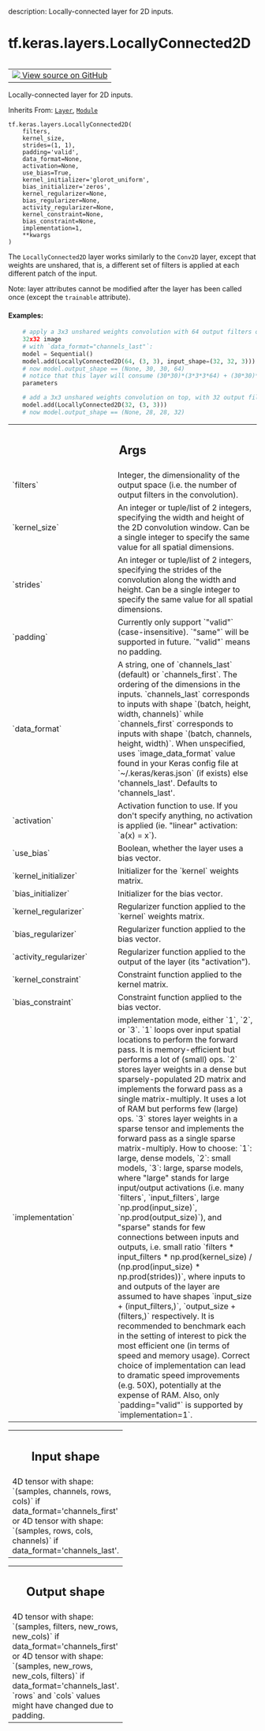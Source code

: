 description: Locally-connected layer for 2D inputs.

<div itemscope itemtype="http://developers.google.com/ReferenceObject">
<meta itemprop="name" content="tf.keras.layers.LocallyConnected2D" />
<meta itemprop="path" content="Stable" />
<meta itemprop="property" content="__init__"/>
</div>

# tf.keras.layers.LocallyConnected2D

<!-- Insert buttons and diff -->

<table class="tfo-notebook-buttons tfo-api nocontent" align="left">
<td>
  <a target="_blank" href="https://github.com/keras-team/keras/tree/v2.15.0/keras/layers/locally_connected/locally_connected2d.py#L33-L400">
    <img src="https://www.tensorflow.org/images/GitHub-Mark-32px.png" />
    View source on GitHub
  </a>
</td>
</table>



Locally-connected layer for 2D inputs.

Inherits From: [`Layer`](../../../tf/keras/layers/Layer.md), [`Module`](../../../tf/Module.md)

<pre class="devsite-click-to-copy prettyprint lang-py tfo-signature-link">
<code>tf.keras.layers.LocallyConnected2D(
    filters,
    kernel_size,
    strides=(1, 1),
    padding=&#x27;valid&#x27;,
    data_format=None,
    activation=None,
    use_bias=True,
    kernel_initializer=&#x27;glorot_uniform&#x27;,
    bias_initializer=&#x27;zeros&#x27;,
    kernel_regularizer=None,
    bias_regularizer=None,
    activity_regularizer=None,
    kernel_constraint=None,
    bias_constraint=None,
    implementation=1,
    **kwargs
)
</code></pre>



<!-- Placeholder for "Used in" -->

The `LocallyConnected2D` layer works similarly
to the `Conv2D` layer, except that weights are unshared,
that is, a different set of filters is applied at each
different patch of the input.

Note: layer attributes cannot be modified after the layer has been called
once (except the `trainable` attribute).

#### Examples:


```python
    # apply a 3x3 unshared weights convolution with 64 output filters on a
    32x32 image
    # with `data_format="channels_last"`:
    model = Sequential()
    model.add(LocallyConnected2D(64, (3, 3), input_shape=(32, 32, 3)))
    # now model.output_shape == (None, 30, 30, 64)
    # notice that this layer will consume (30*30)*(3*3*3*64) + (30*30)*64
    parameters

    # add a 3x3 unshared weights convolution on top, with 32 output filters:
    model.add(LocallyConnected2D(32, (3, 3)))
    # now model.output_shape == (None, 28, 28, 32)
```

<!-- Tabular view -->
 <table class="responsive fixed orange">
<colgroup><col width="214px"><col></colgroup>
<tr><th colspan="2"><h2 class="add-link">Args</h2></th></tr>

<tr>
<td>
`filters`<a id="filters"></a>
</td>
<td>
Integer, the dimensionality of the output space (i.e. the
number of output filters in the convolution).
</td>
</tr><tr>
<td>
`kernel_size`<a id="kernel_size"></a>
</td>
<td>
An integer or tuple/list of 2 integers, specifying the
width and height of the 2D convolution window. Can be a single integer
to specify the same value for all spatial dimensions.
</td>
</tr><tr>
<td>
`strides`<a id="strides"></a>
</td>
<td>
An integer or tuple/list of 2 integers, specifying the strides
of the convolution along the width and height. Can be a single integer
to specify the same value for all spatial dimensions.
</td>
</tr><tr>
<td>
`padding`<a id="padding"></a>
</td>
<td>
Currently only support `"valid"` (case-insensitive). `"same"`
will be supported in future. `"valid"` means no padding.
</td>
</tr><tr>
<td>
`data_format`<a id="data_format"></a>
</td>
<td>
A string, one of `channels_last` (default) or
`channels_first`. The ordering of the dimensions in the inputs.
`channels_last` corresponds to inputs with shape `(batch, height,
  width, channels)` while `channels_first` corresponds to inputs with
  shape
`(batch, channels, height, width)`. When unspecified, uses
`image_data_format` value found in your Keras config file at
`~/.keras/keras.json` (if exists) else 'channels_last'.
Defaults to 'channels_last'.
</td>
</tr><tr>
<td>
`activation`<a id="activation"></a>
</td>
<td>
Activation function to use. If you don't specify anything,
no activation is applied (ie. "linear" activation: `a(x) = x`).
</td>
</tr><tr>
<td>
`use_bias`<a id="use_bias"></a>
</td>
<td>
Boolean, whether the layer uses a bias vector.
</td>
</tr><tr>
<td>
`kernel_initializer`<a id="kernel_initializer"></a>
</td>
<td>
Initializer for the `kernel` weights matrix.
</td>
</tr><tr>
<td>
`bias_initializer`<a id="bias_initializer"></a>
</td>
<td>
Initializer for the bias vector.
</td>
</tr><tr>
<td>
`kernel_regularizer`<a id="kernel_regularizer"></a>
</td>
<td>
Regularizer function applied to the `kernel` weights
matrix.
</td>
</tr><tr>
<td>
`bias_regularizer`<a id="bias_regularizer"></a>
</td>
<td>
Regularizer function applied to the bias vector.
</td>
</tr><tr>
<td>
`activity_regularizer`<a id="activity_regularizer"></a>
</td>
<td>
Regularizer function applied to the output of the
layer (its "activation").
</td>
</tr><tr>
<td>
`kernel_constraint`<a id="kernel_constraint"></a>
</td>
<td>
Constraint function applied to the kernel matrix.
</td>
</tr><tr>
<td>
`bias_constraint`<a id="bias_constraint"></a>
</td>
<td>
Constraint function applied to the bias vector.
</td>
</tr><tr>
<td>
`implementation`<a id="implementation"></a>
</td>
<td>
implementation mode, either `1`, `2`, or `3`. `1` loops
over input spatial locations to perform the forward pass. It is
memory-efficient but performs a lot of (small) ops.  `2` stores layer
weights in a dense but sparsely-populated 2D matrix and implements the
forward pass as a single matrix-multiply. It uses a lot of RAM but
performs few (large) ops.  `3` stores layer weights in a sparse tensor
and implements the forward pass as a single sparse matrix-multiply.
  How to choose:
  `1`: large, dense models,
  `2`: small models,
  `3`: large, sparse models,  where "large" stands for large
    input/output activations (i.e. many `filters`, `input_filters`,
    large `np.prod(input_size)`, `np.prod(output_size)`), and "sparse"
    stands for few connections between inputs and outputs, i.e. small
    ratio `filters * input_filters * np.prod(kernel_size) /
    (np.prod(input_size) * np.prod(strides))`, where inputs to and
    outputs of the layer are assumed to have shapes `input_size +
    (input_filters,)`, `output_size + (filters,)` respectively. It is
    recommended to benchmark each in the setting of interest to pick
    the most efficient one (in terms of speed and memory usage).
    Correct choice of implementation can lead to dramatic speed
    improvements (e.g. 50X), potentially at the expense of RAM. Also,
    only `padding="valid"` is supported by `implementation=1`.
</td>
</tr>
</table>



<!-- Tabular view -->
 <table class="responsive fixed orange">
<colgroup><col width="214px"><col></colgroup>
<tr><th colspan="2"><h2 class="add-link">Input shape</h2></th></tr>
<tr class="alt">
<td colspan="2">
4D tensor with shape: `(samples, channels, rows, cols)` if
  data_format='channels_first'
or 4D tensor with shape: `(samples, rows, cols, channels)` if
  data_format='channels_last'.
</td>
</tr>

</table>



<!-- Tabular view -->
 <table class="responsive fixed orange">
<colgroup><col width="214px"><col></colgroup>
<tr><th colspan="2"><h2 class="add-link">Output shape</h2></th></tr>
<tr class="alt">
<td colspan="2">
4D tensor with shape: `(samples, filters, new_rows, new_cols)` if
  data_format='channels_first'
or 4D tensor with shape: `(samples, new_rows, new_cols, filters)` if
  data_format='channels_last'. `rows` and `cols` values might have
  changed due to padding.
</td>
</tr>

</table>



